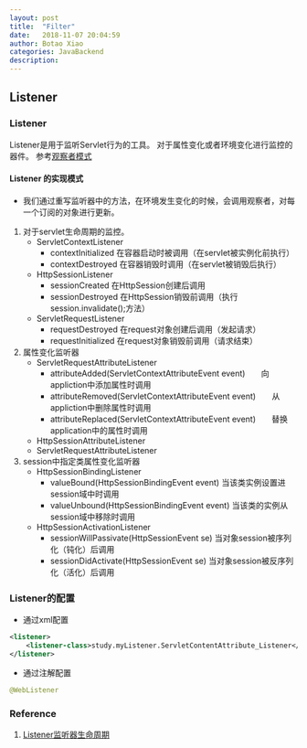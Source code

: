 ```yaml
---
layout: post
title:  "Filter"
date:   2018-11-07 20:04:59
author: Botao Xiao
categories: JavaBackend
description: 
---
```

## Listener

### Listener
Listener是用于监听Servlet行为的工具。
对于属性变化或者环境变化进行监控的器件。
参考[观察者模式](https://github.com/Seanforfun/JavaCore/blob/master/Conclusions/Observer.md)

#### Listener 的实现模式
* 我们通过重写监听器中的方法，在环境发生变化的时候，会调用观察者，对每一个订阅的对象进行更新。

1. 对于servlet生命周期的监控。
	* ServletContextListener
		* contextInitialized 在容器启动时被调用（在servlet被实例化前执行）
		* contextDestroyed 在容器销毁时调用（在servlet被销毁后执行）
	* HttpSessionListener
		* sessionCreated 在HttpSession创建后调用
		* sessionDestroyed 在HttpSession销毁前调用（执行session.invalidate();方法）
	* ServletRequestListener
		* requestDestroyed 在request对象创建后调用（发起请求）
		* requestInitialized 在request对象销毁前调用（请求结束）
2. 属性变化监听器
	* ServletRequestAttributeListener
		* attributeAdded(ServletContextAttributeEvent event)　　向appliction中添加属性时调用
		* attributeRemoved(ServletContextAttributeEvent event)　　从appliction中删除属性时调用
		* attributeReplaced(ServletContextAttributeEvent event)　　替换application中的属性时调用
	* HttpSessionAttributeListener
	* ServletRequestAttributeListener
3. session中指定类属性变化监听器
	* HttpSessionBindingListener
		* valueBound(HttpSessionBindingEvent event) 当该类实例设置进session域中时调用
		* valueUnbound(HttpSessionBindingEvent event) 当该类的实例从session域中移除时调用
	* HttpSessionActivationListener
		* sessionWillPassivate(HttpSessionEvent se) 当对象session被序列化（钝化）后调用
		* sessionDidActivate(HttpSessionEvent se)  当对象session被反序列化（活化）后调用

### Listener的配置
* 通过xml配置

```xml
<listener>
	<listener-class>study.myListener.ServletContentAttribute_Listener</listener-class>
</listener>
```

* 通过注解配置

```Java
@WebListener
```


### Reference
1. [Listener监听器生命周期](https://www.cnblogs.com/caijh/p/7683007.html)